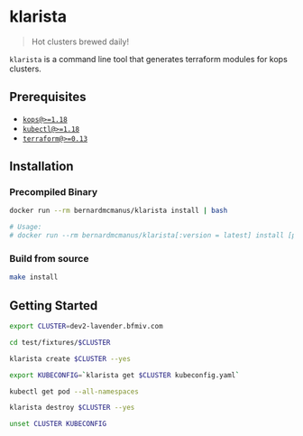 # klarista

> Hot clusters brewed daily!

`klarista` is a command line tool that generates terraform modules for kops clusters.

## Prerequisites

- [`kops@>=1.18`](https://kubernetes.io/docs/setup/production-environment/tools/kops/)
- [`kubectl@>=1.18`](https://kubernetes.io/docs/tasks/tools/install-kubectl/)
- [`terraform@>=0.13`](https://www.terraform.io/downloads.html)

## Installation

### Precompiled Binary

```bash
docker run --rm bernardmcmanus/klarista install | bash

# Usage:
# docker run --rm bernardmcmanus/klarista[:version = latest] install [path = /usr/local/bin] | bash
```

### Build from source

```bash
make install
```

## Getting Started

```bash
export CLUSTER=dev2-lavender.bfmiv.com

cd test/fixtures/$CLUSTER

klarista create $CLUSTER --yes

export KUBECONFIG=`klarista get $CLUSTER kubeconfig.yaml`

kubectl get pod --all-namespaces

klarista destroy $CLUSTER --yes

unset CLUSTER KUBECONFIG
```
